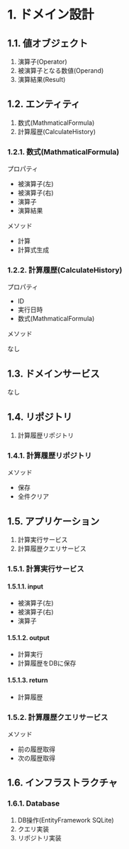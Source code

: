 ﻿# 1. ドメイン設計

## 1.1. 値オブジェクト

1. 演算子(Operator)
1. 被演算子となる数値(Operand)
1. 演算結果(Result)

## 1.2. エンティティ

1. 数式(MathmaticalFormula)
1. 計算履歴(CalculateHistory)

### 1.2.1. 数式(MathmaticalFormula)

プロパティ

- 被演算子(左)
- 被演算子(右)
- 演算子
- 演算結果

メソッド

- 計算
- 計算式生成

### 1.2.2. 計算履歴(CalculateHistory)

プロパティ

- ID
- 実行日時
- 数式(MathmaticalFormula)

メソッド

なし

## 1.3. ドメインサービス

なし

## 1.4. リポジトリ

1. 計算履歴リポジトリ

### 1.4.1. 計算履歴リポジトリ

メソッド

- 保存
- 全件クリア

## 1.5. アプリケーション

1. 計算実行サービス
1. 計算履歴クエリサービス

### 1.5.1. 計算実行サービス

#### 1.5.1.1. input

- 被演算子(左)
- 被演算子(右)
- 演算子

#### 1.5.1.2. output

- 計算実行
- 計算履歴をDBに保存

#### 1.5.1.3. return

- 計算履歴

### 1.5.2. 計算履歴クエリサービス

メソッド

- 前の履歴取得
- 次の履歴取得

## 1.6. インフラストラクチャ

### 1.6.1. Database

1. DB操作(EntityFramework SQLite)
1. クエリ実装
1. リポジトリ実装
